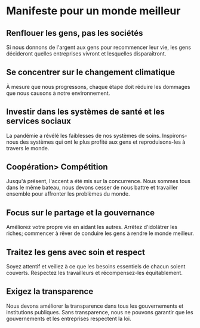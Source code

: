 Manifeste pour un monde meilleur
============================

Renflouer les gens, pas les sociétés
---------------------------------

Si nous donnons de l'argent aux gens pour recommencer leur vie, les gens décideront quelles entreprises vivront et lesquelles disparaîtront.

Se concentrer sur le changement climatique
-----------------------

À mesure que nous progressons, chaque étape doit réduire les dommages que nous causons à notre environnement.

Investir dans les systèmes de santé et les services sociaux
----------------------------------------

La pandémie a révélé les faiblesses de nos systèmes de soins. Inspirons-nous des systèmes qui ont le plus profité aux gens et reproduisons-les à travers le monde.

Coopération> Compétition
-------------------------

Jusqu'à présent, l'accent a été mis sur la concurrence. Nous sommes tous dans le même bateau, nous devons cesser de nous battre et travailler ensemble pour affronter les problèmes du monde.

Focus sur le partage et la gouvernance
-------------------------------

Améliorez votre propre vie en aidant les autres. Arrêtez d'idolâtrer les riches; commencer à rêver de conduire les gens à rendre le monde meilleur.

Traitez les gens avec soin et respect
----------------------------------

Soyez attentif et veillez à ce que les besoins essentiels de chacun soient couverts. Respectez les travailleurs et récompensez-les équitablement.

Exigez la transparence
-------------------

Nous devons améliorer la transparence dans tous les gouvernements et institutions publiques. Sans transparence, nous ne pouvons garantir que les gouvernements et les entreprises respectent la loi.


